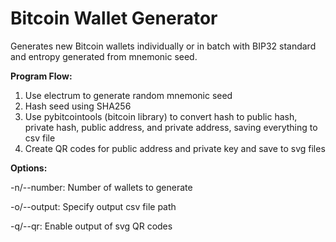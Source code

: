 # Bitcoin Wallet Generator
Generates new Bitcoin wallets individually or in batch with BIP32 standard and entropy generated from mnemonic seed.

<b>Program Flow:</b>
1. Use electrum to generate random mnemonic seed
2. Hash seed using SHA256
3. Use pybitcointools (bitcoin library) to convert hash to public hash, private hash, public address, and private address, saving everything to csv file
4. Create QR codes for public address and private key and save to svg files

<b>Options:</b>

-n/--number: Number of wallets to generate

-o/--output: Specify output csv file path

-q/--qr: Enable output of svg QR codes
